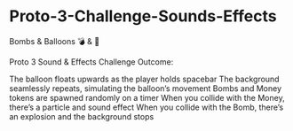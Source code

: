 # Proto-3-Challenge-Sounds-Effects
 
Bombs & Balloons 💣  & 🎈


Proto 3 Sound & Effects
Challenge Outcome:

The balloon floats upwards as the player holds spacebar
The background seamlessly repeats, simulating the balloon’s movement
Bombs and Money tokens are spawned randomly on a timer
When you collide with the Money, there’s a particle and sound effect
When you collide with the Bomb, there’s an explosion and the background stops
